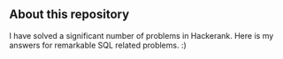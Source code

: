 ## About this repository

I have solved a significant number of problems in Hackerank. Here is my answers for remarkable SQL related problems. :)
